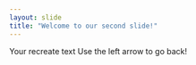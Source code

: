 ```yaml
---
layout: slide
title: "Welcome to our second slide!"
---
```

Your recreate text 
Use the left arrow to go back!